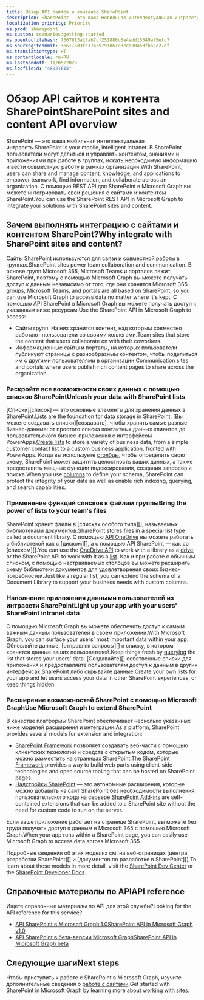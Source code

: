 ```yaml
---
title: Обзор API сайтов и контента SharePoint
description: SharePoint — это ваша мобильная интеллектуальная интрасеть. В SharePoint пользователи могут делиться и управлять контентом, знаниями и приложениями при работе в группах, искать необходимую информацию и вести совместную работу в рамках организации. С помощью REST API для SharePoint в Microsoft Graph вы можете интегрировать свои решения с сайтами и контентом SharePoint.
localization_priority: Priority
ms.prod: sharepoint
ms.custom: scenarios:getting-started
ms.openlocfilehash: 7307913a1fab7cf251880c6a4edd15349af5efc7
ms.sourcegitcommit: 366178d3fc37439791061082da80a63fba2c27df
ms.translationtype: HT
ms.contentlocale: ru-RU
ms.lasthandoff: 11/05/2020
ms.locfileid: "48921615"
---
```

# <a name="sharepoint-sites-and-content-api-overview"></a><span data-ttu-id="fd629-105">Обзор API сайтов и контента SharePoint</span><span class="sxs-lookup"><span data-stu-id="fd629-105">SharePoint sites and content API overview</span></span>

<span data-ttu-id="fd629-106">SharePoint — это ваша мобильная интеллектуальная интрасеть.</span><span class="sxs-lookup"><span data-stu-id="fd629-106">SharePoint is your mobile, intelligent intranet.</span></span> <span data-ttu-id="fd629-107">В SharePoint пользователи могут делиться и управлять контентом, знаниями и приложениями при работе в группах, искать необходимую информацию и вести совместную работу в рамках организации.</span><span class="sxs-lookup"><span data-stu-id="fd629-107">With SharePoint, users can share and manage content, knowledge, and applications to empower teamwork, find information, and collaborate across an organization.</span></span> <span data-ttu-id="fd629-108">С помощью REST API для SharePoint в Microsoft Graph вы можете интегрировать свои решения с сайтами и контентом SharePoint.</span><span class="sxs-lookup"><span data-stu-id="fd629-108">You can use the SharePoint REST API in Microsoft Graph to integrate your solutions with SharePoint sites and content.</span></span>

## <a name="why-integrate-with-sharepoint-sites-and-content"></a><span data-ttu-id="fd629-109">Зачем выполнять интеграцию с сайтами и контентом SharePoint?</span><span class="sxs-lookup"><span data-stu-id="fd629-109">Why integrate with SharePoint sites and content?</span></span>

<span data-ttu-id="fd629-110">Сайты SharePoint используются для связи и совместной работы в группах.</span><span class="sxs-lookup"><span data-stu-id="fd629-110">SharePoint sites power team collaboration and communication.</span></span> <span data-ttu-id="fd629-111">В основе групп Microsoft 365, Microsoft Teams и порталов лежит SharePoint, поэтому с помощью Microsoft Graph вы можете получать доступ к данным независимо от того, где они хранятся.</span><span class="sxs-lookup"><span data-stu-id="fd629-111">Microsoft 365 groups, Microsoft Teams, and portals are all based on SharePoint, so you can use Microsoft Graph to access data no matter where it's kept.</span></span> <span data-ttu-id="fd629-112">С помощью API SharePoint в Microsoft Graph вы можете получать доступ к указанным ниже ресурсам.</span><span class="sxs-lookup"><span data-stu-id="fd629-112">Use the SharePoint API in Microsoft Graph to access:</span></span>

- <span data-ttu-id="fd629-113">Сайты групп. На них хранится контент, над которым совместно работают пользователи со своими коллегами.</span><span class="sxs-lookup"><span data-stu-id="fd629-113">Team sites that store the content that users collaborate on with their coworkers.</span></span>
- <span data-ttu-id="fd629-114">Информационные сайты и порталы, на которых пользователи публикуют страницы с разнообразным контентом, чтобы поделиться им с другими пользователями в организации.</span><span class="sxs-lookup"><span data-stu-id="fd629-114">Communication sites and portals where users publish rich content pages to share across the organization.</span></span>

### <a name="unleash-your-data-with-sharepoint-lists"></a><span data-ttu-id="fd629-115">Раскройте все возможности своих данных с помощью списков SharePoint</span><span class="sxs-lookup"><span data-stu-id="fd629-115">Unleash your data with SharePoint lists</span></span>

<span data-ttu-id="fd629-116">[Списки][список] — это основные элементы для хранения данных в SharePoint.</span><span class="sxs-lookup"><span data-stu-id="fd629-116">[Lists][list] are the foundation for data storage in SharePoint.</span></span>
<span data-ttu-id="fd629-117">[Вы можете создавать списки][создавать], чтобы хранить самые разные бизнес-данные: от простого списка контактных данных клиентов до пользовательского бизнес-приложения с интерфейсом PowerApps.</span><span class="sxs-lookup"><span data-stu-id="fd629-117">[Create lists][create] to store a variety of business data, from a simple customer contact list to a custom business application, fronted with PowerApps.</span></span>
<span data-ttu-id="fd629-118">Когда вы используете [столбцы][], чтобы определить свою схему, SharePoint может защитить целостность ваших данных, а также предоставить мощные функции индексирования, создания запросов и поиска.</span><span class="sxs-lookup"><span data-stu-id="fd629-118">When you use [columns][] to define your schema, SharePoint can protect the integrity of your data as well as enable  rich indexing, querying, and search capabilities.</span></span>

### <a name="bring-the-power-of-lists-to-your-teams-files"></a><span data-ttu-id="fd629-119">Применение функций списков к файлам группы</span><span class="sxs-lookup"><span data-stu-id="fd629-119">Bring the power of lists to your team's files</span></span>

<span data-ttu-id="fd629-120">SharePoint хранит файлы в [списках особого типа][], называемых библиотеками документов.</span><span class="sxs-lookup"><span data-stu-id="fd629-120">SharePoint stores files in a special [list type][] called a document library.</span></span>
<span data-ttu-id="fd629-121">С помощью [API OneDrive][] вы можете работать с библиотекой как с [диском][], а с помощью API SharePoint — как со [списком][].</span><span class="sxs-lookup"><span data-stu-id="fd629-121">You can use the [OneDrive API][] to work with a library as a [drive][], or the SharePoint API to work with it as a [list][].</span></span>
<span data-ttu-id="fd629-122">Как и при работе с обычным списком, с помощью настраиваемых столбцов вы можете расширить схему библиотеки документов для удовлетворения своих бизнес-потребностей.</span><span class="sxs-lookup"><span data-stu-id="fd629-122">Just like a regular list, you can extend the schema of a Document Library to support your business needs with custom columns.</span></span>

### <a name="light-up-your-app-with-your-users-sharepoint-intranet-data"></a><span data-ttu-id="fd629-123">Наполнение приложения данными пользователей из интрасети SharePoint</span><span class="sxs-lookup"><span data-stu-id="fd629-123">Light up your app with your users' SharePoint intranet data</span></span>

<span data-ttu-id="fd629-124">С помощью Microsoft Graph вы можете обеспечить доступ к самым важным данным пользователей в своем приложении.</span><span class="sxs-lookup"><span data-stu-id="fd629-124">With Microsoft Graph, you can surface your users' most important data within your app.</span></span>
<span data-ttu-id="fd629-125">Обновляйте данные, [отправляя запросы][] к списку, в котором хранятся данные ваших пользователей.</span><span class="sxs-lookup"><span data-stu-id="fd629-125">Keep things fresh by [querying][] the list that stores your users' data.</span></span>
<span data-ttu-id="fd629-126">[Создавайте][] собственные списки для приложения и предоставляйте пользователям доступ к данным в других интерфейсах SharePoint либо скрывайте данные.</span><span class="sxs-lookup"><span data-stu-id="fd629-126">[Create][] your own lists for your app and let users access your data in other SharePoint experiences, or keep things hidden.</span></span>

### <a name="use-microsoft-graph-to-extend-sharepoint"></a><span data-ttu-id="fd629-127">Расширение возможностей SharePoint c помощью Microsoft Graph</span><span class="sxs-lookup"><span data-stu-id="fd629-127">Use Microsoft Graph to extend SharePoint</span></span>

<span data-ttu-id="fd629-128">В качестве платформы SharePoint обеспечивает несколько указанных ниже моделей расширения и интеграции.</span><span class="sxs-lookup"><span data-stu-id="fd629-128">As a platform, SharePoint provides several models for extension and integration:</span></span>

- <span data-ttu-id="fd629-129">[SharePoint Framework][] позволяет создавать веб-части с помощью клиентских технологий и средств с открытым кодом, которые можно разместить на страницах SharePoint.</span><span class="sxs-lookup"><span data-stu-id="fd629-129">The [SharePoint Framework][] provides a way to build web parts using client-side technologies and open source tooling that can be hosted on SharePoint pages.</span></span>
- <span data-ttu-id="fd629-130">[Надстройки SharePoint][] — это автономные расширения, которые можно добавить на сайт SharePoint без необходимости выполнения пользовательского кода на сервере.</span><span class="sxs-lookup"><span data-stu-id="fd629-130">[SharePoint Add-ins][] are self-contained extensions that can be added to a SharePoint site without the need for custom code to run on the server.</span></span>

<span data-ttu-id="fd629-131">Если ваше приложение работает на странице SharePoint, вы можете без труда получать доступ к данным в Microsoft 365 c помощью Microsoft Graph.</span><span class="sxs-lookup"><span data-stu-id="fd629-131">When your app runs within a SharePoint page, you can easily use Microsoft Graph to access data across Microsoft 365.</span></span>

<span data-ttu-id="fd629-132">Подробные сведения об этих моделях см. на веб-страницах [центра разработки SharePoint][] и [документов по разработке в SharePoint][].</span><span class="sxs-lookup"><span data-stu-id="fd629-132">To learn about these models in more detail, visit the [SharePoint Dev Center][] or the [SharePoint Developer Docs][].</span></span>

## <a name="api-reference"></a><span data-ttu-id="fd629-133">Справочные материалы по API</span><span class="sxs-lookup"><span data-stu-id="fd629-133">API reference</span></span>
<span data-ttu-id="fd629-134">Ищете справочные материалы по API для этой службы?</span><span class="sxs-lookup"><span data-stu-id="fd629-134">Looking for the API reference for this service?</span></span>

- [<span data-ttu-id="fd629-135">API SharePoint в Microsoft Graph 1.0</span><span class="sxs-lookup"><span data-stu-id="fd629-135">SharePoint API in Microsoft Graph v1.0</span></span>](/graph/api/resources/sharepoint?view=graph-rest-1.0)
- [<span data-ttu-id="fd629-136">API SharePoint в бета-версии Microsoft Graph</span><span class="sxs-lookup"><span data-stu-id="fd629-136">SharePoint API in Microsoft Graph beta</span></span>](/graph/api/resources/sharepoint?view=graph-rest-beta)

## <a name="next-steps"></a><span data-ttu-id="fd629-137">Следующие шаги</span><span class="sxs-lookup"><span data-stu-id="fd629-137">Next steps</span></span>

<span data-ttu-id="fd629-138">Чтобы приступить к работе с SharePoint в Microsoft Graph, изучите дополнительные сведения о [работе с сайтами](/graph/api/resources/sharepoint?view=graph-rest-1.0).</span><span class="sxs-lookup"><span data-stu-id="fd629-138">Get started with SharePoint in Microsoft Graph by learning more about [working with sites](/graph/api/resources/sharepoint?view=graph-rest-1.0).</span></span>

[list]: /graph/api/resources/list?view=graph-rest-1.0
[столбцы]: /graph/api/resources/columndefinition?view=graph-rest-1.0
[columns]: /graph/api/resources/columndefinition?view=graph-rest-1.0
[тип списка]: /graph/api/resources/listinfo?view=graph-rest-1.0
[list type]: /graph/api/resources/listinfo?view=graph-rest-1.0
[создать]: /graph/api/list-create?view=graph-rest-1.0
[create]: /graph/api/list-create?view=graph-rest-1.0
[создание запросов]: /graph/api/listitem-get?view=graph-rest-1.0
[querying]: /graph/api/listitem-get?view=graph-rest-1.0
[диск]: /graph/api/resources/drive?view=graph-rest-1.0
[drive]: /graph/api/resources/drive?view=graph-rest-1.0
[API OneDrive]: /graph/api/resources/onedrive?view=graph-rest-1.0
[OneDrive API]: /graph/api/resources/onedrive?view=graph-rest-1.0
[SharePoint Framework]: /sharepoint/dev/spfx/sharepoint-framework-overview
[Надстройки SharePoint]: /sharepoint/dev/sp-add-ins/sharepoint-add-ins
[SharePoint Add-ins]: /sharepoint/dev/sp-add-ins/sharepoint-add-ins
[Центр разработки SharePoint]: https://developer.microsoft.com/sharepoint
[SharePoint Dev Center]: https://developer.microsoft.com/sharepoint
[Документы по разработке в SharePoint]: /sharepoint/dev/
[SharePoint Developer Docs]: /sharepoint/dev/
[SharePoint]: /graph/api/resources/sharepoint?view=graph-rest-1.0